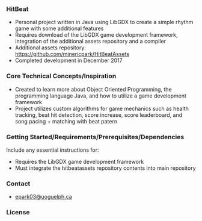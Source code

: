 ### HitBeat

- Personal project written in Java using LibGDX to create a simple rhythm game with some additional features
- Requires download of the LibGDX game development framework, integration of the additional assets repository and a compiler
- Additional assets repository: https://github.com/minericpark/HitBeatAssets
- Completed development in December 2017

### Core Technical Concepts/Inspiration
- Created to learn more about Object Oriented Programming, the programming language Java, and how to utilize a game development framework
- Project utilizes custom algorithms for game mechanics such as health tracking, beat hit detection, score increase, score leaderboard, and song pacing + matching with beat patern

### Getting Started/Requirements/Prerequisites/Dependencies
Include any essential instructions for:
- Requires the LibGDX game development framework
- Must integrate the hitbeatassets repository contents into main repository

### Contact
- epark03@uoguelph.ca

### License
